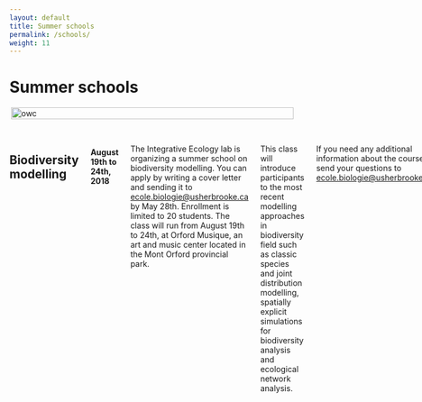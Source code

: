 ```yaml
---
layout: default
title: Summer schools
permalink: /schools/
weight: 11
---
```


# Summer schools

<div class="row">
  <div class="large-7 columns">
  <img src="/assets/img/poster_modelisation_en.png" style="width:100%" align="right" alt="owc" >
  </div>
  <div class="large-5 columns" style="margin-top:30px">
  <h2>Biodiversity modelling</h2>
  <h4>August 19th to 24th, 2018</h4>
  <p>
  The Integrative Ecology lab is organizing a summer school on biodiversity modelling. You can apply by writing a cover letter and sending it to <a href="mailto:ecole.biologie@usherbrooke.ca">ecole.biologie@usherbrooke.ca</a> by May 28th. Enrollment is limited to 20 students. The class will run from August 19th to 24th, at Orford Musique, an art and music center located in the Mont Orford provincial park.
  </p><p>
  This class will introduce participants to the most recent modelling approaches in biodiversity field such as classic species and joint distribution modelling, spatially explicit simulations for biodiversity analysis and ecological network analysis.
  </p><p>
  If you need any additional information about the course, send your questions to <a href="mailto:ecole.biologie@usherbrooke.ca">ecole.biologie@usherbrooke.ca</a>.
  </p>
  <h5>Course outline</h5>
  <ul>
  <li> <a href="/assets/pdf/biodiv2018/plan_cours_biodiv.pdf">Télécharger le plan de cours</a> </li>
  <li> <a href="/assets/pdf/biodiv2018/plan_cours_biodiv_EN.pdf">Download the course outline</a> </li>
  </ul>

  <h5>Poster</h5>
  <ul>
  <li><a href="/assets/pdf/biodiv2018/poster_modelisation_fr_new_date.pdf">Télécharger l'affiche</a></li>
  <li><a href="/assets/pdf/biodiv2018/poster_modelisation_en_new_date.pdf">Download the poster</a></li>
  </ul>
  </div>
</div>
